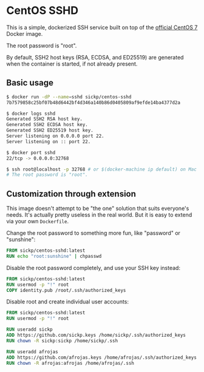 # CentOS SSHD

This is a simple, dockerized SSH service built on top of the [official CentOS 7](https://hub.docker.com/_/centos/)
Docker image.

The root password is "root".

By default, SSH2 host keys (RSA, ECDSA, and ED25519) are generated when the container is started, if not already
present.

## Basic usage

```bash
$ docker run -dP --name=sshd sickp/centos-sshd
7b7579858c25bf07b48d6442bf4d346a140b86d0405809af9efde14ba4377d2a

$ docker logs sshd
Generated SSH2 RSA host key.
Generated SSH2 ECDSA host key.
Generated SSH2 ED25519 host key.
Server listening on 0.0.0.0 port 22.
Server listening on :: port 22.

$ docker port sshd
22/tcp -> 0.0.0.0:32768

$ ssh root@localhost -p 32768 # or $(docker-machine ip default) on Mac OS X / Windows
# The root password is "root".
```

## Customization through extension

This image doesn't attempt to be "the one" solution that suits everyone's needs. It's actually pretty useless in the
real world. But it is easy to extend via your own `Dockerfile`.

Change the root password to something more fun, like "password" or "sunshine":

```dockerfile
FROM sickp/centos-sshd:latest
RUN echo "root:sunshine" | chpasswd
```

Disable the root password completely, and use your SSH key instead:

```dockerfile
FROM sickp/centos-sshd:latest
RUN usermod -p "!" root
COPY identity.pub /root/.ssh/authorized_keys
```

Disable root and create individual user accounts:

```dockerfile
FROM sickp/centos-sshd:latest
RUN usermod -p "!" root

RUN useradd sickp
ADD https://github.com/sickp.keys /home/sickp/.ssh/authorized_keys
RUN chown -R sickp:sickp /home/sickp/.ssh

RUN useradd afrojas
ADD https://github.com/afrojas.keys /home/afrojas/.ssh/authorized_keys
RUN chown -R afrojas:afrojas /home/afrojas/.ssh
```

